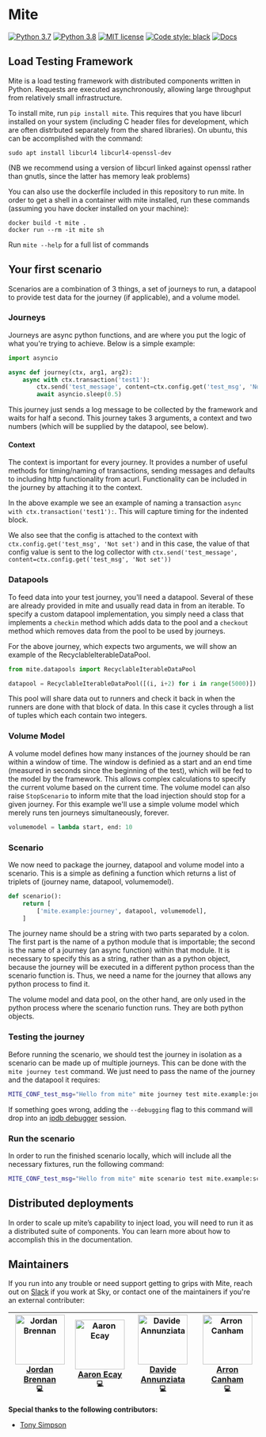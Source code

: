 # Mite

[![Python 3.7](https://img.shields.io/badge/python-3.7-blue.svg)](https://www.python.org/downloads/release/python-370/) [![Python 3.8](https://img.shields.io/badge/python-3.8-blue.svg)](https://www.python.org/downloads/release/python-380/) [![MIT license](https://img.shields.io/badge/License-MIT-blue.svg)](https://github.com/sky-uk/mite/blob/master/LICENSE) [![Code style: black](https://img.shields.io/badge/code%20style-black-000000.svg)](https://github.com/ambv/black) [![Docs](https://img.shields.io/badge/docs-read-blue)](https://sky-uk.github.io/mite/)

## Load Testing Framework

Mite is a load testing framework with distributed components written in Python.
Requests are executed asynchronously, allowing large throughput from relatively small infrastructure.

To install mite, run `pip install mite`.  This requires that you have
libcurl installed on your system (including C header files for
development, which are often distrbuted separately from the shared
libraries).  On ubuntu, this can be accomplished with the command:

```
sudo apt install libcurl4 libcurl4-openssl-dev
```

(NB we recommend using a version of libcurl linked against openssl
rather than gnutls, since the latter has memory leak problems)

You can also use the dockerfile included in this repository to run
mite.  In order to get a shell in a container with mite installed, run
these commands (assuming you have docker installed on your machine):
```
docker build -t mite .
docker run --rm -it mite sh
```

Run `mite --help` for a full list of commands

## Your first scenario

Scenarios are a combination of 3 things, a set of journeys to run, a
datapool to provide test data for the journey (if applicable), and a
volume model.

### Journeys

Journeys are async python functions, and are where you put the logic of
what you're trying to achieve.  Below is a simple example:

```python
import asyncio

async def journey(ctx, arg1, arg2):
    async with ctx.transaction('test1'):
        ctx.send('test_message', content=ctx.config.get('test_msg', 'Not set'), sum=arg1 + arg2)
        await asyncio.sleep(0.5)
```

This journey just sends a log message to be collected by the framework
and waits for half a second.  This journey takes 3 arguments, a context
and two numbers (which will be supplied by the datapool, see below).

#### Context

The context is important for every journey.  It provides a number of
useful methods for timing/naming of transactions, sending messages and
defaults to including http functionality from acurl.  Functionality can
be included in the journey by attaching it to the context.

In the above example we see an example of naming a transaction `async
with ctx.transaction('test1'):`.  This will capture timing for the
indented block.

We also see that the config is attached to the context with
`ctx.config.get('test_msg', 'Not set')` and in this case, the value of
that config value is sent to the log collector with
`ctx.send('test_message', content=ctx.config.get('test_msg', 'Not set'))`

### Datapools

To feed data into your test journey, you'll need a datapool. Several of
these are already provided in mite and usually read data in from an
iterable. To specify a custom datapool implementation, you simply need a
class that implements a `checkin` method which adds data to the pool and
a `checkout` method which removes data from the pool to be used by
journeys.

For the above journey, which expects two arguments, we will show an
example of the RecyclableIterableDataPool.

```python
from mite.datapools import RecyclableIterableDataPool

datapool = RecyclableIterableDataPool([(i, i+2) for i in range(5000)])
```

This pool will share data out to runners and check it back in when the
runners are done with that block of data.  In this case it cycles
through a list of tuples which each contain two integers.

### Volume Model

A volume model defines how many instances of the journey should be ran
within a window of time.  The window is definied as a start and an end
time (measured in seconds since the beginning of the test), which will be
fed to the model by the framework.  This allows complex calculations to
specify the current volume based on the current time.  The volume model
can also raise `StopScenario` to inform mite that the load injection
should stop for a given journey.  For this example we'll use a simple
volume model which merely runs ten journeys simultaneously, forever.

```python
volumemodel = lambda start, end: 10
```

### Scenario

We now need to package the journey, datapool and volume model into a
scenario.  This is a simple as defining a function which returns
a list of triplets of (journey name, datapool, volumemodel).

```python
def scenario():
    return [
        ['mite.example:journey', datapool, volumemodel],
    ]
```

The journey name should be a string with two parts separated by a
colon.  The first part is the name of a python module that is
importable; the second is the name of a journey (an async function)
within that module.  It is necessary to specify this as a string, rather
than as a python object, because the journey will be executed in a
different python process than the scenario function is.  Thus, we need a
name for the journey that allows any python process to find it.

The volume model and data pool, on the other hand, are only used in the
python process where the scenario function runs.  They are both python
objects.

### Testing the journey

Before running the scenario, we should test the journey in isolation as
a scenario can be made up of multiple journeys.  This can be done with
the `mite journey test` command.  We just need to pass the name of the
journey and the datapool it requires:

```sh
MITE_CONF_test_msg="Hello from mite" mite journey test mite.example:journey mite.example:datapool
```

If something goes wrong, adding the `--debugging` flag to this command
will drop into an [ipdb debugger](https://github.com/gotcha/ipdb) session.

### Run the scenario

In order to run the finished scenario locally, which will include all
the necessary fixtures, run the following command:

```sh
MITE_CONF_test_msg="Hello from mite" mite scenario test mite.example:scenario
```

## Distributed deployments

In order to scale up miteʼs capability to inject load, you will need to
run it as a distributed suite of components.  You can learn more about
how to accomplish this in the documentation.  <!-- TODO: link -->

## Maintainers

If you run into any trouble or need support getting to grips with Mite,
reach out on [Slack](https://sky.slack.com/messages/mite) if you work at Sky,
 or contact one of the maintainers if you're an external contributer:

| [<img src="https://avatars.githubusercontent.com/jb098" width=100 height=100 alt="Jordan Brennan" /><br />Jordan Brennan](https://github.com/jb098)<br /><sub>💻</sub> | [<img src="https://avatars.githubusercontent.com/aecay" width=100 height=100 alt="Aaron Ecay" /> <br />Aaron Ecay](https://github.com/aecay)<br /><sub>💻</sub> | [<img src="https://avatars.githubusercontent.com/DavAnnunz" width=100 height=100 alt="Davide Annunziata" /><br />Davide Annunziata](https://github.com/DavAnnunz)<br /><sub>💻</sub> | [<img src="https://avatars.githubusercontent.com/arroncanhamskyuk" width=100 height=100 alt="Arron Canham" /><br />Arron Canham](https://github.com/arroncanhamskyuk)<br /><sub>💻</sub> |
| :---: | :---: | :---: | :---: |

**Special thanks to the following contributors:**

* [Tony Simpson](https://github.com/tonysimpson)
